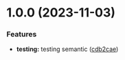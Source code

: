 # 1.0.0 (2023-11-03)


### Features

* **testing:** testing semantic ([cdb2cae](https://github.com/joseph-neeraj/dummy-testin-semantic-release/commit/cdb2cae7d5810fdaa586a52bba31461ace666449))

